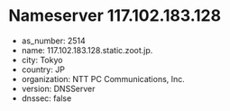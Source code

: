 # Nameserver 117.102.183.128

* as_number: 2514
* name: 117.102.183.128.static.zoot.jp.
* city: Tokyo
* country: JP
* organization: NTT PC Communications, Inc.
* version: DNSServer
* dnssec: false
